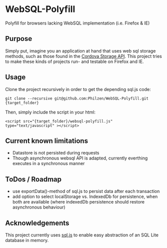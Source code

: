 WebSQL-Polyfill
===============

Polyfill for browsers lacking WebSQL implementation (i.e. Firefox &amp; IE)

## Purpose

Simply put, imagine you an application at hand that uses web sql storage methods, such as those found in the [Cordova Storage API](http://docs.phonegap.com/en/2.3.0/cordova_storage_storage.md.html#Storage).
This project tries to make these kinds of projects run- and testable on Firefox and IE.

## Usage

Clone the project recursively in order to get the depending sql.js code:  

    git clone --recursive git@github.com:Philzen/WebSQL-Polyfill.git {target_folder}  

Then, simply include the script in your html:

	<script src="{target_folder}/websql-polyfill.js" type="text/javascript" ></script>


## Current known limitations

- Datastore is not persisted during requests
- Though asynchronous websql API is adapted, currently everthing executes in a synchronous manner

## ToDos / Roadmap

- use exportData()-method of sql.js to persist data after each transaction
- add option to select localStorage vs. IndexedDb for persistence, when both are available (where indexedDb persistence should restore asynchronous behaviour)

## Acknowledgements

This project currently uses [sql.js](https://github.com/kripken/sql.js) to enable easy abstraction of an SQL Lite database in memory.